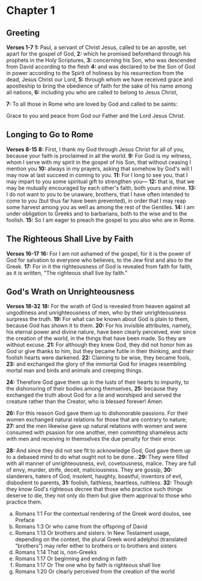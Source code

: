 # Chapter 1
## Greeting
**Verses 1-7**
**1:** Paul, a servant of Christ Jesus, called to be an apostle, set apart for the gospel of God,
**2:** which he promised beforehand through his prophets in the Holy Scriptures,
**3:** concerning his Son, who was descended from David according to the flesh
**4:** and was declared to be the Son of God in power according to the Spirit of holiness by his resurrection from the dead, Jesus Christ our Lord,
**5:** through whom we have received grace and apostleship to bring the obedience of faith for the sake of his name among all nations,
**6:** including you who are called to belong to Jesus Christ,

**7:** To all those in Rome who are loved by God and called to be saints:

Grace to you and peace from God our Father and the Lord Jesus Christ.

## Longing to Go to Rome	
**Verses 8-15**
**8:** First, I thank my God through Jesus Christ for all of you, because your faith is proclaimed in all the world.
**9:** For God is my witness, whom I serve with my spirit in the gospel of his Son, that without ceasing I mention you
**10:** always in my prayers, asking that somehow by God's will I may now at last succeed in coming to you.
**11:** For I long to see you, that I may impart to you some spiritual gift to strengthen you—
**12:** that is, that we may be mutually encouraged by each other's faith, both yours and mine.
**13:** I do not want to you to be unaware, brothers, that I have often intended to come to you (but thus far have been prevented), in order that I may reap some harvest among you as well as among the rest of the Gentiles.
**14:** I am under obligation to Greeks and to barbarians, both to the wise and to the foolish.
**15:** So I am eager to preach the gospel to you also who are in Rome.

## The Righteous Shall Live by Faith
**Verses 16-17**
**16:** For I am not ashamed of the gospel, for it is the power of God for salvation to everyone who believes, to the Jew first and also to the Greek.
**17:** For in it the righteousness of God is revealed from faith for faith, as it is written, "The righteous shall live by faith."

## God's Wrath on Unrighteousness
**Verses 18-32**
**18:** For the wrath of God is revealed from heaven against all ungodliness and unrighteousness of men, who by their unrighteousness surpress the truth.
**19:** For what can be known about God is plain to them, because God has shown it to them.
**20:** For his invisible attributes, namely, his eternal power and divine nature, have been clearly perceived, ever since the creation of the world, in the things that have been made. So they are without excuse.
**21:** For although they knew God, they did not honor him as God or give thanks to him, but they became futile in their thinking, and their foolish hearts were darkened.
**22:** Claiming to be wise, they became fools,
**23:** and exchanged the glory of the immortal God for images resembling mortal man and birds and animals and creeping things.

**24:** Therefore God gave them up in the lusts of their hearts to impurity, to the dishonoring of their bodies among themselves,
**25:** because they exchanged the truth about God for a lie and worshiped and served the creature rather than the Creator, who is blessed forever! Amen.

**26:** For this reason God gave them up to dishonorable passions. For their women exchanged natural relations for those that are contrary to nature;
**27:** and the men likewise gave up natural relations with women and were consumed with psasion for one another, men committing shameless acts with men and receiving in themselves the due penalty for their error.

**28:** And since they did not see fit to acknowledge God, God gave them up to a debased mind to do what ought not to be done..
**29:** They were filled with all manner of unrighteousness, evil, covetousness, malice. They are full of envy, murder, strife, deceit, maliciousness. They are gossip,
**30:** slanderers, haters of God, insolent, haughty, boastful, inventors of evil, disbodient to parents,
**31:** foolish, faithless, heartless, ruthless.
**32:** Though they know God's righteous decree that those who practice such things deserve to die,
they not only do them but give them approval to those who practice them.

<ol type='a'>
	<li>Romans 1:1 For the contextual rendering of the Greek word doulos, see Preface</li>
	<li>Romans 1:3 Or who came from the offspring of David</li>
    <li>Romans 1:13 Or brothers and sisters. In New Testament usage, depending on the context, the plural Greek word adelphoi (translated “brothers”) may refer either to brothers or to brothers and sisters</li>
	<li>Romans 1:14 That is, non-Greeks</li>
	<li>Romans 1:17 Or beginning and ending in faith</li>
	<li>Romans 1:17 Or The one who by faith is righteous shall live</li>
	<li>Romans 1:20 Or clearly perceived from the creation of the world</li>
</ol>
